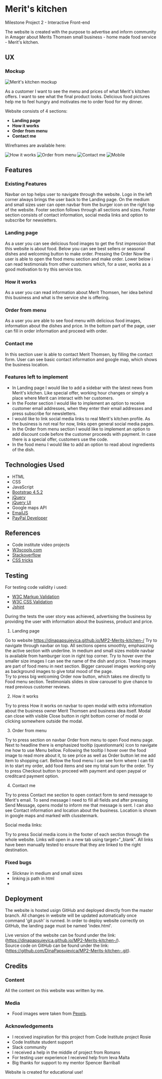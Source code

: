 # Merit's kitchen

Milestone Project 2 - Interactive Front-end

The website is created with the purpose to advertise and inform community in Amager about Merits Thomsen small business - home made food service - Merit's kitchen.

## UX

### Mockup

![Merit's kitchen mockup](wireframes/mock-up.png)

As a customer I want to see the menu and prices of what Merit's kitchen offers. I want to see what the final product looks. Delicious food pictures help me to feel hungry and motivates me to order food for my dinner.

Website consists of 4 sections:

- **Landing page**
- **How it works**
- **Order from menu**
- **Contact me**

Wireframes are available here:

![How it works](wireframes/w-1.png)
![Order from menu](wireframes/w-2.png)
![Contact me](wireframes/w-4.png)
![Mobile](wireframes/w-5.png)

## Features

### Existing Features

Navbar on top helps user to navigate through the website. Logo in the left corner always brings the user back to the Landing page. On the medium and small sizes user can open navbar from the burger icon on the right top of the website.
Footer section follows through all sections and sizes. Footer section consists of contact information, social media links and option to subscribe for newsletters.

### Landing page

As a user you can see delicious food images to get the first impression that this website is about food.
Below you can see best sellers or seasonal dishes and welcoming button to make order. Pressing the Order Now the user is able to open the food menu section and make order.
Lower below i can read testimonials from other customers which, for a user, works as a good motivation to try this service too.

### How it works

As a user you can read information about Merit Thomsen, her idea behind this business and what is the service she is offering.

### Order from menu

As a user you are able to see food menu with delicious food images, information about the dishes and price.
In the bottom part of the page, user can fill in order information and proceed with order.

### Contact me

In this section user is able to contact Merit Thomsen, by filling the contact form.
User can see basic contact information and google map, which shows the business location.

### Features left to implement

- In Landing page I would like to add a sidebar with the latest news from Merit's kitchen. Like special offer, working hour changes or simply a place where Merit can interact with her customers.
- In the Footer section I would like to implement an option to receive customer email addresses, when they enter their email addresses and press subscribe for newsletters.
- I would like to link social media links to real Merit's kitchen profile. As the business is not real for now, links open general social media pages.
- In the Order from menu section I would like to implement an option to add discount code before the customer proceeds with payment. In case there is a special offer, customers use the code.
- In the food menu I would like to add an option to read about ingredients of the dish.

## Technologies Used

- HTML
- CSS
- JavaScript
- [Bootstrap 4.5.2](https://getbootstrap.com/)
- [jQuery](https://jquery.com/)
- [jQuery UI](https://jqueryui.com/)
- Google maps API
- [EmailJS](https://www.emailjs.com/)
- [PayPal Developer](https://developer.paypal.com/classic-home)

## References

- Code institute video projects
- [W3scools.com](https://www.w3schools.com/)
- [Stackoverflow](https://stackoverflow.com/)
- [CSS tricks](https://css-tricks.com)

## Testing

For testing code validity i used:

- [W3C Markup Validation](https://validator.w3.org/)
- [W3C CSS Validation](https://jigsaw.w3.org/css-validator/)
- [Jshint](https://jshint.com/)

During the tests the user story was achieved, advertising the business by providing the user with information about the business, product and price.

1. Landing page

Go to website https://dinapapsujevica.github.io/MP2-Merits-kitchen-/
Try to navigate through navbar on top. All sections opens smoothly, emphasizing the active section with underline.
In medium and small sizes mobile navbar is available from hamburger icon in right top corner.
Try to hover over the smaller size images I can see the name of the dish and price. These images are part of food menu in next section. Bigger carousel images working only as background images to give total mood of the page.  
Try to press big welcoming Order now button, which takes me directly to Food menu section.
Testimonials slides in slow carousel to give chance to read previous customer reviews.

2. How it works

Try to press How it works on navbar to open modal with extra information about the business owner Merit Thomsen and business idea itself.
Modal can close with visible Close button in right bottom corner of modal or clicking somewhere outside the modal.

3. Order from menu

Try to press section on navbar Order from menu to open Food menu page. Next to headline there is emphasized tooltip (questionmark) icon to navigate me how to use Menu bellow. Following the tooltip I hover over the food image to read more about it, to see price as well as Order button let me add item to shopping cart.
Bellow the food menu I can see form where I can fill in to start my order, add food items and see my total sum for the order. Try to press Checkout button to proceed with payment and open paypal or creditcard payment option.

4. Contact me

Try to press Contact me section to open contact form to send message to Merit's email. To send message I need to fill all fields and after pressing Send Message, opens modal to inform me that message is sent.
I can also see Contact information and location about the business. Location is shown in google maps and marked with clusstermark.

Social media links:

Try to press Social media icons in the footer of each section through the whole website.
Links will open in a new tab using target="\_blank". All links have been manually tested to ensure that they are linked to the right destination.

### Fixed bugs

- Slicknav in medium and small sizes
- linking js path in html
-

## Deployment

The website is hosted usign GitHub and deployed directly from the master branch.
All changes in website will be updated automatically once command 'git push' is runned.
In order to deploy website correctly on GitHub, the landing page must be named 'index.html'.

Live version of the website can be found under the link: (https://dinapapsujevica.github.io/MP2-Merits-kitchen-/).  
Source code on GitHub can be found under the link: (https://github.com/DinaPapsujevica/MP2-Merits-kitchen-.git).

## Credits

### Content

All the content on this website was written by me.

### Media

- Food images were taken from [Pexels](https://www.pexels.com/).

### Acknowledgements

- I received inspiration for this project from Code Institute project Rosie
- Code Institute student support
- Slack community
- I received a help in the middle of project from Romans
- For testing user experience I received help from Ieva Malta
- Big thanks for support to my mentor Spencer Barriball

Website is created for educational use!
